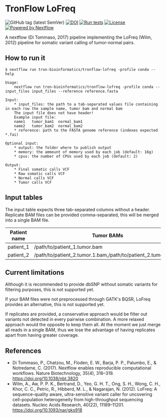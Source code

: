 # TronFlow LoFreq

![GitHub tag (latest SemVer)](https://img.shields.io/github/v/release/tron-bioinformatics/tronflow-lofreq?sort=semver)
[![DOI](https://zenodo.org/badge/509348253.svg)](https://zenodo.org/badge/latestdoi/509348253)
[![Run tests](https://github.com/TRON-Bioinformatics/tronflow-lofreq/actions/workflows/automated_tests.yml/badge.svg?branch=master)](https://github.com/TRON-Bioinformatics/tronflow-lofreq/actions/workflows/automated_tests.yml)
[![License](https://img.shields.io/badge/license-MIT-green)](https://opensource.org/licenses/MIT)
[![Powered by Nextflow](https://img.shields.io/badge/powered%20by-Nextflow-orange.svg?style=flat&colorA=E1523D&colorB=007D8A)](https://www.nextflow.io/)

A nextflow (Di Tommaso, 2017) pipeline implementing the LoFreq (Wilm, 2012) pipeline for somatic variant calling of tumor-normal pairs.



## How to run it

```
$ nextflow run tron-bioinformatics/tronflow-lofreq -profile conda --help

Usage:
    nextflow run tron-bioinformatics/tronflow-lofreq -profile conda --input_files input_files --reference reference.fasta

Input:
    * input_files: the path to a tab-separated values file containing in each row the sample name, tumor bam and normal bam
    The input file does not have header!
    Example input file:
    name1	tumor_bam1	normal_bam1
    name2	tumor_bam2	normal_bam2
    * reference: path to the FASTA genome reference (indexes expected *.fai)
    
Optional input:
    * output: the folder where to publish output
    * memory: the ammount of memory used by each job (default: 16g)
    * cpus: the number of CPUs used by each job (default: 2)

Output:
    * Final somatic calls VCF
    * Raw somatic calls VCF
    * Normal calls VCF
    * Tumor calls VCF
```

## Input tables

The input table expects three tab-separated columns without a header.
Replicate BAM files can be provided comma-separated, this will be merged into a single BAM file.

| Patient name          | Tumor BAMs             |  Normal BAMs             |
|----------------------|------------------------|------------------------|
| patient_1             | /path/to/patient_1.tumor.bam | /path/to/patient_1.normal.bam |
| patient_2             | /path/to/patient_2.tumor.1.bam,/path/to/patient_2.tumor.2.bam | /path/to/patient_2.normal.1.bam,/path/to/patient_2.tumor.2.bam |


## Current limitations

Although it is recommended to provide dbSNP without somatic variants for filtering purposes, this is not supported yet.

If your BAM files were not preprocessed through GATK's BQSR, LoFreq provides an alternative, this is not supported yet.

If replicates are provided, a conservative approach would be filter out variants not detected in every pairwise combination.
A more relaxed approach would the opposite to keep them all. At the moment we just merge all reads in a single BAM, 
thus we lose the advantage of having replicates apart from having greater coverage.

## References

- Di Tommaso, P., Chatzou, M., Floden, E. W., Barja, P. P., Palumbo, E., & Notredame, C. (2017). Nextflow enables reproducible computational workflows. Nature Biotechnology, 35(4), 316–319. https://doi.org/10.1038/nbt.3820
- Wilm, A., Aw, P. P. K., Bertrand, D., Yeo, G. H. T., Ong, S. H., Wong, C. H., Khor, C. C., Petric, R., Hibberd, M. L., & Nagarajan, N. (2012). LoFreq: A sequence-quality aware, ultra-sensitive variant caller for uncovering cell-population heterogeneity from high-throughput sequencing datasets. Nucleic Acids Research, 40(22), 11189–11201. https://doi.org/10.1093/nar/gks918
